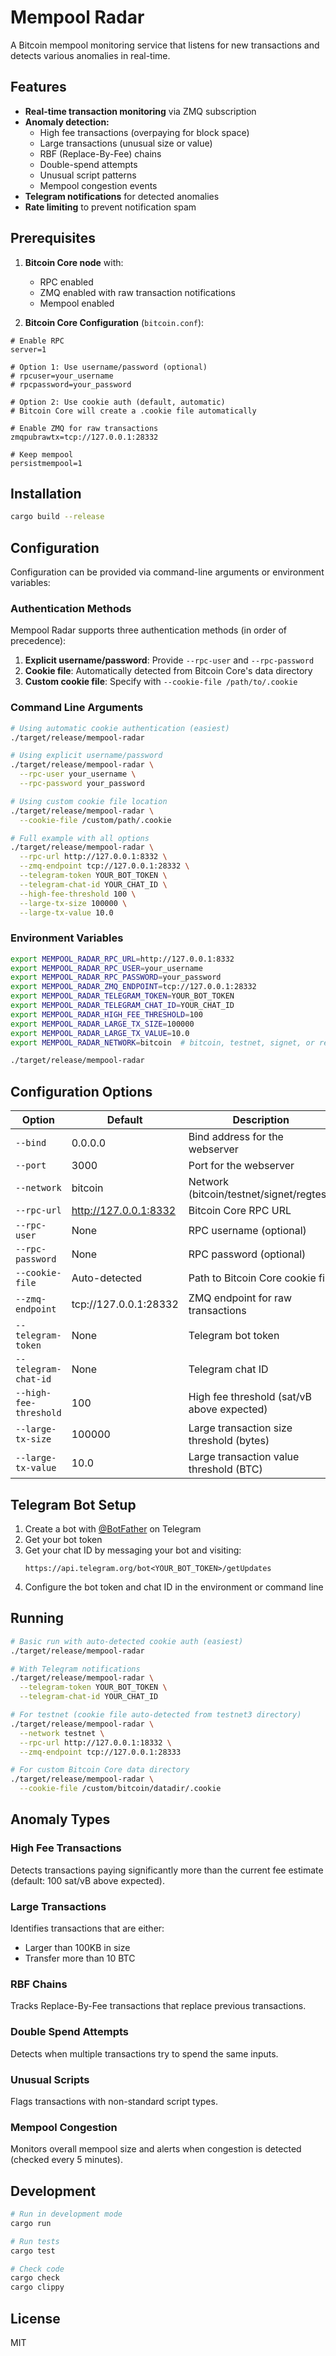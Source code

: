 # Mempool Radar

A Bitcoin mempool monitoring service that listens for new transactions and detects various anomalies in real-time.

## Features

- **Real-time transaction monitoring** via ZMQ subscription
- **Anomaly detection:**
  - High fee transactions (overpaying for block space)
  - Large transactions (unusual size or value)
  - RBF (Replace-By-Fee) chains
  - Double-spend attempts
  - Unusual script patterns
  - Mempool congestion events
- **Telegram notifications** for detected anomalies
- **Rate limiting** to prevent notification spam

## Prerequisites

1. **Bitcoin Core node** with:
   - RPC enabled
   - ZMQ enabled with raw transaction notifications
   - Mempool enabled

2. **Bitcoin Core Configuration** (`bitcoin.conf`):
```
# Enable RPC
server=1

# Option 1: Use username/password (optional)
# rpcuser=your_username
# rpcpassword=your_password

# Option 2: Use cookie auth (default, automatic)
# Bitcoin Core will create a .cookie file automatically

# Enable ZMQ for raw transactions
zmqpubrawtx=tcp://127.0.0.1:28332

# Keep mempool
persistmempool=1
```

## Installation

```bash
cargo build --release
```

## Configuration

Configuration can be provided via command-line arguments or environment variables:

### Authentication Methods

Mempool Radar supports three authentication methods (in order of precedence):

1. **Explicit username/password**: Provide `--rpc-user` and `--rpc-password`
2. **Cookie file**: Automatically detected from Bitcoin Core's data directory
3. **Custom cookie file**: Specify with `--cookie-file /path/to/.cookie`

### Command Line Arguments

```bash
# Using automatic cookie authentication (easiest)
./target/release/mempool-radar

# Using explicit username/password
./target/release/mempool-radar \
  --rpc-user your_username \
  --rpc-password your_password

# Using custom cookie file location
./target/release/mempool-radar \
  --cookie-file /custom/path/.cookie

# Full example with all options
./target/release/mempool-radar \
  --rpc-url http://127.0.0.1:8332 \
  --zmq-endpoint tcp://127.0.0.1:28332 \
  --telegram-token YOUR_BOT_TOKEN \
  --telegram-chat-id YOUR_CHAT_ID \
  --high-fee-threshold 100 \
  --large-tx-size 100000 \
  --large-tx-value 10.0
```

### Environment Variables

```bash
export MEMPOOL_RADAR_RPC_URL=http://127.0.0.1:8332
export MEMPOOL_RADAR_RPC_USER=your_username
export MEMPOOL_RADAR_RPC_PASSWORD=your_password
export MEMPOOL_RADAR_ZMQ_ENDPOINT=tcp://127.0.0.1:28332
export MEMPOOL_RADAR_TELEGRAM_TOKEN=YOUR_BOT_TOKEN
export MEMPOOL_RADAR_TELEGRAM_CHAT_ID=YOUR_CHAT_ID
export MEMPOOL_RADAR_HIGH_FEE_THRESHOLD=100
export MEMPOOL_RADAR_LARGE_TX_SIZE=100000
export MEMPOOL_RADAR_LARGE_TX_VALUE=10.0
export MEMPOOL_RADAR_NETWORK=bitcoin  # bitcoin, testnet, signet, or regtest

./target/release/mempool-radar
```

## Configuration Options

| Option | Default | Description |
|--------|---------|-------------|
| `--bind` | 0.0.0.0 | Bind address for the webserver |
| `--port` | 3000 | Port for the webserver |
| `--network` | bitcoin | Network (bitcoin/testnet/signet/regtest) |
| `--rpc-url` | http://127.0.0.1:8332 | Bitcoin Core RPC URL |
| `--rpc-user` | None | RPC username (optional) |
| `--rpc-password` | None | RPC password (optional) |
| `--cookie-file` | Auto-detected | Path to Bitcoin Core cookie file |
| `--zmq-endpoint` | tcp://127.0.0.1:28332 | ZMQ endpoint for raw transactions |
| `--telegram-token` | None | Telegram bot token |
| `--telegram-chat-id` | None | Telegram chat ID |
| `--high-fee-threshold` | 100 | High fee threshold (sat/vB above expected) |
| `--large-tx-size` | 100000 | Large transaction size threshold (bytes) |
| `--large-tx-value` | 10.0 | Large transaction value threshold (BTC) |

## Telegram Bot Setup

1. Create a bot with [@BotFather](https://t.me/botfather) on Telegram
2. Get your bot token
3. Get your chat ID by messaging your bot and visiting:
   ```
   https://api.telegram.org/bot<YOUR_BOT_TOKEN>/getUpdates
   ```
4. Configure the bot token and chat ID in the environment or command line

## Running

```bash
# Basic run with auto-detected cookie auth (easiest)
./target/release/mempool-radar

# With Telegram notifications
./target/release/mempool-radar \
  --telegram-token YOUR_BOT_TOKEN \
  --telegram-chat-id YOUR_CHAT_ID

# For testnet (cookie file auto-detected from testnet3 directory)
./target/release/mempool-radar \
  --network testnet \
  --rpc-url http://127.0.0.1:18332 \
  --zmq-endpoint tcp://127.0.0.1:28333

# For custom Bitcoin Core data directory
./target/release/mempool-radar \
  --cookie-file /custom/bitcoin/datadir/.cookie
```

## Anomaly Types

### High Fee Transactions
Detects transactions paying significantly more than the current fee estimate (default: 100 sat/vB above expected).

### Large Transactions
Identifies transactions that are either:
- Larger than 100KB in size
- Transfer more than 10 BTC

### RBF Chains
Tracks Replace-By-Fee transactions that replace previous transactions.

### Double Spend Attempts
Detects when multiple transactions try to spend the same inputs.

### Unusual Scripts
Flags transactions with non-standard script types.

### Mempool Congestion
Monitors overall mempool size and alerts when congestion is detected (checked every 5 minutes).

## Development

```bash
# Run in development mode
cargo run

# Run tests
cargo test

# Check code
cargo check
cargo clippy
```

## License

MIT
